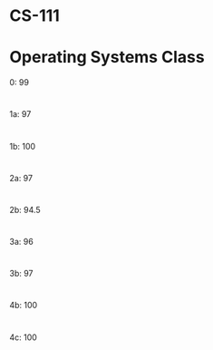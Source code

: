 # CS-111
# Operating Systems Class

0: 99
#
1a: 97
#
1b: 100
#
2a: 97
#
2b: 94.5
#
3a: 96
#
3b: 97
#
4b: 100
#
4c: 100
